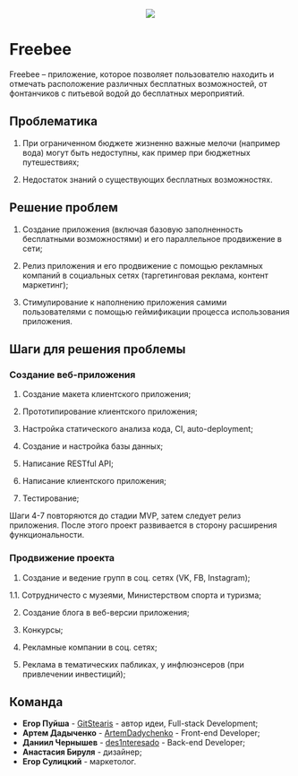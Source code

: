 <p align="center"> 
  <img src="https://lh6.googleusercontent.com/mCWEpEk5OwXmiy_vEZouILYXhJmHEwr14LGL4aqREl7ZZZen3pVyQ1W7aKkm8hULiaEUYxQtFuUCT426l0Bm=w1366-h662-rw">
</p>

# Freebee

Freebee – приложение, которое позволяет пользователю находить и отмечать расположение различных бесплатных возможностей, от фонтанчиков с питьевой водой до бесплатных мероприятий.

## Проблематика

1. При ограниченном бюджете жизненно важные мелочи (например вода) могут быть недоступны, как пример при бюджетных путешествиях;

2. Недостаток знаний о существующих бесплатных возможностях.

## Решение проблем

1. Создание приложения (включая базовую заполненность бесплатными возможностями) и его параллельное продвижение в сети;

2. Релиз приложения и его продвижение с помощью рекламных компаний в социальных сетях (таргетинговая реклама, контент маркетинг);

3. Стимулирование к наполнению приложения самими пользователями с помощью геймификации процесса использования приложения.

## Шаги для решения проблемы

### Создание веб-приложения

1. Создание макета клиентского приложения;

2. Прототипирование клиентского приложения;

3. Настройка статического анализа кода, CI, auto-deployment;

4. Создание и настройка базы данных;

5. Написание RESTful API;

6. Написание клиентского приложения;

7. Тестирование;

Шаги 4-7 повторяются до стадии MVP, затем следует релиз приложения. После этого проект развивается в сторону расширения функциональности.

### Продвижение проекта

1) Создание и ведение групп в соц. сетях (VK, FB, Instagram);

1.1. Сотрудничесто с музеями, Министерством спорта и туризма;

2) Создание блога в веб-версии приложения;

3) Конкурсы;

4) Рекламные компании в соц. сетях;

5) Реклама в тематических пабликах, у инфлюэнсеров (при привлечении инвестиций);

## Команда

* **Егор Пуйша** - [GitStearis](https://github.com/GitStearis) - автор идеи, Full-stack Development;
* **Артем Дадыченко** - [ArtemDadychenko](https://github.com/ArtemDadychenko) - Front-end Developer;
* **Даниил Чернышев** - [des1nteresado](https://github.com/des1nteresado) - Back-end Developer;
* **Анастасия Бируля** - дизайнер;
* **Егор Сулицкий** - маркетолог.
